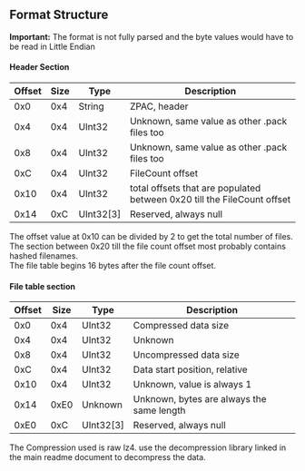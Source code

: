## Format Structure

**Important:** The format is not fully parsed and the byte values would have to be read in Little Endian

#### Header Section
| Offset | Size | Type | Description |
| --- | --- | --- | --- |
| 0x0 | 0x4  | String | ZPAC, header |
| 0x4 | 0x4 | UInt32 | Unknown, same value as other .pack files too |
| 0x8 | 0x4 | UInt32 | Unknown, same value as other .pack files too |
| 0xC | 0x4 | UInt32 | FileCount offset |
| 0x10 | 0x4  | UInt32 | total offsets that are populated between 0x20 till the FileCount offset |
| 0x14 | 0xC | UInt32[3] | Reserved, always null |

The offset value at 0x10 can be divided by 2 to get the total number of files.
<br>The section between 0x20 till the file count offset most probably contains hashed filenames.
<br>The file table begins 16 bytes after the file count offset.


#### File table section
| Offset | Size | Type | Description |
| --- | --- | --- | --- |
| 0x0 | 0x4 | UInt32 | Compressed data size |
| 0x4 | 0x4 | UInt32 | Unknown |
| 0x8 | 0x4 | UInt32 | Uncompressed data size |
| 0xC | 0x4 | UInt32 | Data start position, relative |
| 0x10 | 0x4 | UInt32 | Unknown, value is always 1 |
| 0x14 | 0xE0 | Unknown | Unknown, bytes are always the same length |
| 0xE0 | 0xC | UInt32[3] | Reserved, always null |

The Compression used is raw lz4. use the decompression library linked in the main readme document to decompress the data.
